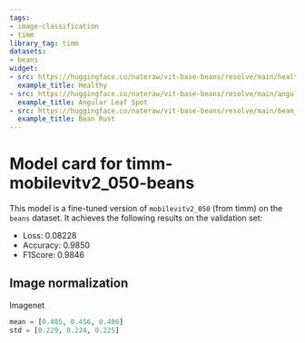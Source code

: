 ```yaml
---
tags:
- image-classification
- timm
library_tag: timm
datasets:
- beans
widget:
- src: https://huggingface.co/nateraw/vit-base-beans/resolve/main/healthy.jpeg
  example_title: Healthy
- src: https://huggingface.co/nateraw/vit-base-beans/resolve/main/angular_leaf_spot.jpeg
  example_title: Angular Leaf Spot
- src: https://huggingface.co/nateraw/vit-base-beans/resolve/main/bean_rust.jpeg
  example_title: Bean Rust
---
```

# Model card for timm-mobilevitv2_050-beans

This model is a fine-tuned version of `mobilevitv2_050` (from timm) on the `beans` dataset. It achieves the following results on the validation set:

- Loss: 0.08228
- Accuracy: 0.9850
- F1Score: 0.9846

## Image normalization

Imagenet

```python
mean = [0.485, 0.456, 0.406]
std = [0.229, 0.224, 0.225]
```